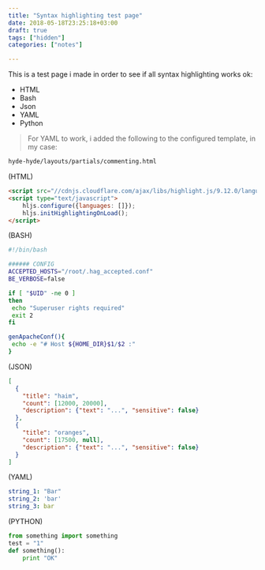 ```yaml
---
title: "Syntax highlighting test page"
date: 2018-05-18T23:25:18+03:00
draft: true
tags: ["hidden"]
categories: ["notes"]

---
```



This is a test page i made in order to see if all 
syntax highlighting works ok:

* HTML
* Bash
* Json
* YAML
* Python

> For YAML to work, i added the following to the configured template, in my case:

~~~bash
hyde-hyde/layouts/partials/commenting.html
~~~


(HTML)
~~~html
<script src="//cdnjs.cloudflare.com/ajax/libs/highlight.js/9.12.0/languages/yaml.min.js"></script>
<script type="text/javascript">
    hljs.configure({languages: []});
    hljs.initHighlightingOnLoad();
</script>
~~~

(BASH)
~~~bash
#!/bin/bash

###### CONFIG
ACCEPTED_HOSTS="/root/.hag_accepted.conf"
BE_VERBOSE=false

if [ "$UID" -ne 0 ]
then
 echo "Superuser rights required"
 exit 2
fi

genApacheConf(){
 echo -e "# Host ${HOME_DIR}$1/$2 :"
}
~~~
(JSON)
~~~json
[
  {
    "title": "haim",
    "count": [12000, 20000],
    "description": {"text": "...", "sensitive": false}
  },
  {
    "title": "oranges",
    "count": [17500, null],
    "description": {"text": "...", "sensitive": false}
  }
]
~~~
(YAML)
~~~yaml
string_1: "Bar"
string_2: 'bar'
string_3: bar
~~~
(PYTHON)
~~~python
from something import something
test = "1"
def something():
    print "OK"
~~~
